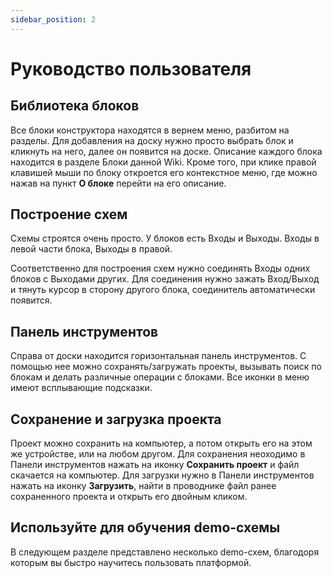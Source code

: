 ```yaml
---
sidebar_position: 2
---
```


# Руководство пользователя

## Библиотека блоков

Все блоки конструктора находятся в вернем меню, разбитом на разделы. Для добавления на доску нужно просто выбрать блок и кликнуть на него, далее он появится на доске. Описание каждого блока находится в разделе Блоки данной Wiki. Кроме того, при клике правой клавишей мыши по блоку откроется его контекстное меню, где можно нажав на пункт **О блоке** перейти на его описание. 

## Построение схем

Схемы строятся очень просто. У блоков есть Входы и Выходы. Входы в левой части блока, Выходы в правой.

Соответственно для построения схем нужно соединять Входы одних блоков с Выходами других. Для соединения нужно зажать Вход/Выход и тянуть курсор в сторону другого блока, соединитель автоматически появится.

## Панель инструментов

Справа от доски находится горизонтальная панель инструментов. С помощью нее можно сохранять/загружать проекты, вызывать поиск по блокам и делать различные операции с блоками. Все иконки в меню имеют всплывающие подсказки.

## Сохранение и загрузка проекта

Проект можно сохранить на компьютер, а потом открыть его на этом же устройстве, или на любом другом. Для сохранения неоходимо в Панели инструментов нажать на иконку **Сохранить проект** и файл скачается на компьютер. Для загрузки нужно в Панели инструментов нажать на иконку **Загрузить**, найти в проводнике файл ранее сохраненного проекта и открыть его двойным кликом.

## Используйте для обучения demo-схемы

В следующем разделе представлено несколько demo-схем, благодоря которым вы быстро научитесь пользовать платформой.
